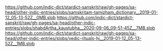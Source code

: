 https://github.com/indic-dict/stardict-sanskrit/raw/gh-pages/sa-head/other-indic-entries/slobs/samskritam-tamizham_dictionary__2019-01-12_05-13-52Z__0MB.slob
https://github.com/indic-dict/stardict-sanskrit/raw/gh-pages/sa-head/other-indic-entries/slobs/shabdArtha_kaustubha__2020-09-06_09-51-45Z__7MB.slob
https://github.com/indic-dict/stardict-sanskrit/raw/gh-pages/sa-head/other-indic-entries/slobs/vedic-rituals-hi__2019-01-12_05-13-52Z__1MB.slob
